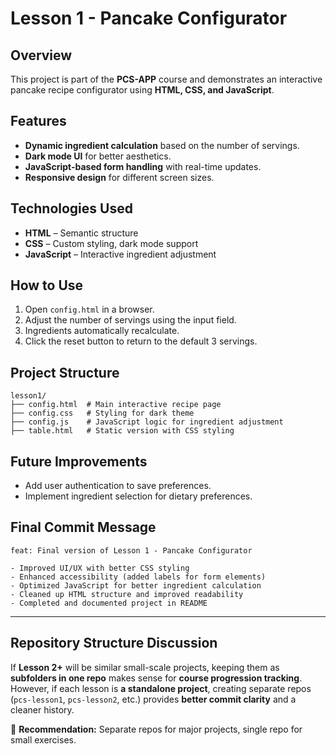 # Lesson 1 - Pancake Configurator

## Overview
This project is part of the **PCS-APP** course and demonstrates an interactive pancake recipe configurator using **HTML, CSS, and JavaScript**.

## Features
- **Dynamic ingredient calculation** based on the number of servings.
- **Dark mode UI** for better aesthetics.
- **JavaScript-based form handling** with real-time updates.
- **Responsive design** for different screen sizes.

## Technologies Used
- **HTML** – Semantic structure
- **CSS** – Custom styling, dark mode support
- **JavaScript** – Interactive ingredient adjustment

## How to Use
1. Open `config.html` in a browser.
2. Adjust the number of servings using the input field.
3. Ingredients automatically recalculate.
4. Click the reset button to return to the default 3 servings.

## Project Structure
```
lesson1/
├── config.html  # Main interactive recipe page
├── config.css   # Styling for dark theme
├── config.js    # JavaScript logic for ingredient adjustment
├── table.html   # Static version with CSS styling
```

## Future Improvements
- Add user authentication to save preferences.
- Implement ingredient selection for dietary preferences.

## Final Commit Message
```
feat: Final version of Lesson 1 - Pancake Configurator

- Improved UI/UX with better CSS styling
- Enhanced accessibility (added labels for form elements)
- Optimized JavaScript for better ingredient calculation
- Cleaned up HTML structure and improved readability
- Completed and documented project in README
```

---

## Repository Structure Discussion
If **Lesson 2+** will be similar small-scale projects, keeping them as **subfolders in one repo** makes sense for **course progression tracking**. However, if each lesson is **a standalone project**, creating separate repos (`pcs-lesson1`, `pcs-lesson2`, etc.) provides **better commit clarity** and a cleaner history.

🔹 **Recommendation:** Separate repos for major projects, single repo for small exercises.

